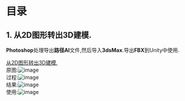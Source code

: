 # 目录
## 1. 从2D图形转出3D建模.
  **Photoshop**处理导出**路径AI**文件,然后导入**3dsMax**.导出**FBX**到Unity中使用.  
  
  [从2D图形转出3D建模.](https://github.com/Zvirtuosity/Funny/01.从2D图形转出3D建模)  
  原图:![image](https://github.com/Zvirtuosity/1.jpg)  
  过程:![image](https://github.com/Zvirtuosity/4.jpg)  
  结果:![image](https://github.com/Zvirtuosity/5.jpg)  
  使用:![image](https://github.com/Zvirtuosity/8.jpg)  